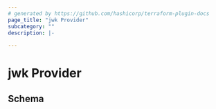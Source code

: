 ```yaml
---
# generated by https://github.com/hashicorp/terraform-plugin-docs
page_title: "jwk Provider"
subcategory: ""
description: |-
  
---
```


# jwk Provider





<!-- schema generated by tfplugindocs -->
## Schema
